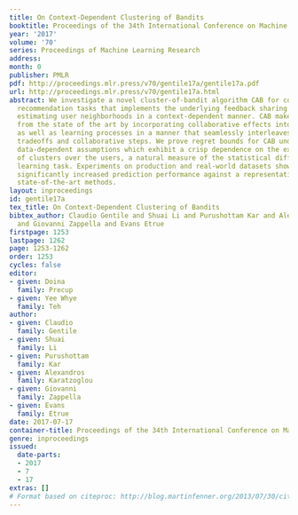 ```yaml
---
title: On Context-Dependent Clustering of Bandits
booktitle: Proceedings of the 34th International Conference on Machine Learning
year: '2017'
volume: '70'
series: Proceedings of Machine Learning Research
address: 
month: 0
publisher: PMLR
pdf: http://proceedings.mlr.press/v70/gentile17a/gentile17a.pdf
url: http://proceedings.mlr.press/v70/gentile17a.html
abstract: We investigate a novel cluster-of-bandit algorithm CAB for collaborative
  recommendation tasks that implements the underlying feedback sharing mechanism by
  estimating user neighborhoods in a context-dependent manner. CAB makes sharp departures
  from the state of the art by incorporating collaborative effects into inference,
  as well as learning processes in a manner that seamlessly interleaves explore-exploit
  tradeoffs and collaborative steps. We prove regret bounds for CAB under various
  data-dependent assumptions which exhibit a crisp dependence on the expected number
  of clusters over the users, a natural measure of the statistical difficulty of the
  learning task. Experiments on production and real-world datasets show that CAB offers
  significantly increased prediction performance against a representative pool of
  state-of-the-art methods.
layout: inproceedings
id: gentile17a
tex_title: On Context-Dependent Clustering of Bandits
bibtex_author: Claudio Gentile and Shuai Li and Purushottam Kar and Alexandros Karatzoglou
  and Giovanni Zappella and Evans Etrue
firstpage: 1253
lastpage: 1262
page: 1253-1262
order: 1253
cycles: false
editor:
- given: Doina
  family: Precup
- given: Yee Whye
  family: Teh
author:
- given: Claudio
  family: Gentile
- given: Shuai
  family: Li
- given: Purushottam
  family: Kar
- given: Alexandros
  family: Karatzoglou
- given: Giovanni
  family: Zappella
- given: Evans
  family: Etrue
date: 2017-07-17
container-title: Proceedings of the 34th International Conference on Machine Learning
genre: inproceedings
issued:
  date-parts:
  - 2017
  - 7
  - 17
extras: []
# Format based on citeproc: http://blog.martinfenner.org/2013/07/30/citeproc-yaml-for-bibliographies/
---
```

